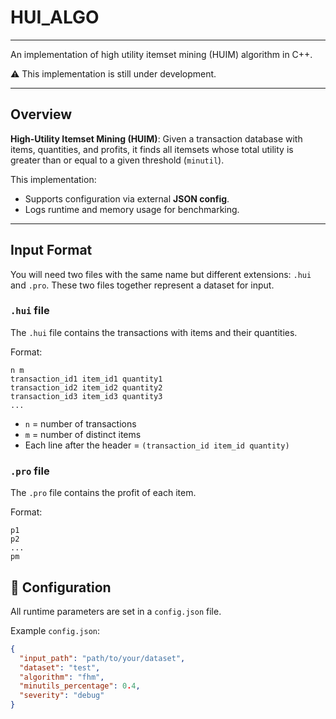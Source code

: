 # HUI_ALGO

---

An implementation of high utility itemset mining (HUIM) algorithm in C++.

⚠️ This implementation is still under development.

---

## Overview
**High-Utility Itemset Mining (HUIM)**: Given a transaction database with items, quantities, and profits, it finds all itemsets whose total utility is greater than or equal to a given threshold (`minutil`).

This implementation:
- Supports configuration via external **JSON config**.
- Logs runtime and memory usage for benchmarking.

---

## Input Format
You will need two files with the same name but different extensions: `.hui` and `.pro`.
These two files together represent a dataset for input.

### `.hui` file
The `.hui` file contains the transactions with items and their quantities.

Format:
``` 
n m
transaction_id1 item_id1 quantity1
transaction_id2 item_id2 quantity2
transaction_id3 item_id3 quantity3
...
```

- `n` = number of transactions
- `m` = number of distinct items
- Each line after the header = `(transaction_id item_id quantity)`

### `.pro` file
The `.pro` file contains the profit of each item.

Format:

``` 
p1
p2
...
pm
```

## 🔧 Configuration
All runtime parameters are set in a `config.json` file.

Example `config.json`:
```json
{
  "input_path": "path/to/your/dataset",
  "dataset": "test",
  "algorithm": "fhm", 
  "minutils_percentage": 0.4,
  "severity": "debug"
}

